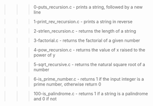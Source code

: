 >>> 0-puts_recursion.c
	- prints a string, followed by a new line

>>> 1-print_rev_recursion.c
	- prints a string in reverse

>>> 2-strlen_recursion.c
	- returns the length of a string

>>> 3-factorial.c
	- returns the factorial of a given number

>>> 4-pow_recursion.c
	- returns the value of x raised to the power of y

>>> 5-sqrt_recursive.c
	- returns the natural square root of a number

>>> 6-is_prime_number.c
	- returns 1 if the input integer is a prime number, otherwise return 0

>>> 100-is_palindrome.c
	- returns 1 if a string is a palindrome and 0 if not
